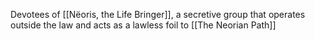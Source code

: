 Devotees of [[Nëoris, the Life Bringer]], a secretive group that operates outside the law and acts as a lawless foil to [[The Neorian Path]]
